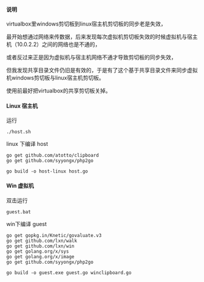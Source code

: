 #### 说明

virtualbox里windows剪切板到linux宿主机剪切板的同步老是失效，

最开始想通过网络来传数据，后来发现每次虚拟机剪切板失效的时候虚拟机与宿主机（10.0.2.2）之间的网络也是不通的，

或者反过来正是因为虚拟机与宿主机网络不通才导致剪切板的同步失效，

但我发现共享目录文件仍旧是有效的，于是有了这个基于共享目录文件来同步虚拟机windows剪切板与linux宿主机剪切板。

使用前最好把virtualbox的共享剪切板关掉。

#### Linux 宿主机



运行

```
./host.sh
```

linux 下编译 host

```
go get github.com/atotto/clipboard
go get github.com/syyongx/php2go

go build -o host-linux host.go
```


#### Win 虚拟机


双击运行

```
guest.bat
```

win下编译 guest

```
go get gopkg.in/Knetic/govaluate.v3
go get github.com/lxn/walk
go get github.com/lxn/win
go get golang.org/x/sys
go get golang.org/x/image
go get github.com/syyongx/php2go

go build -o guest.exe guest.go winclipboard.go
```